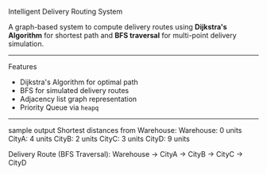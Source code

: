 Intelligent Delivery Routing System

A graph-based system to compute delivery routes using **Dijkstra's Algorithm** for shortest path and **BFS traversal** for multi-point delivery simulation.

---

Features
- Dijkstra's Algorithm for optimal path
- BFS for simulated delivery routes
- Adjacency list graph representation
- Priority Queue via `heapq`

-----

sample output
Shortest distances from Warehouse:
Warehouse: 0 units
CityA: 4 units
CityB: 2 units
CityC: 3 units
CityD: 9 units

Delivery Route (BFS Traversal):
Warehouse -> CityA -> CityB -> CityC -> CityD
